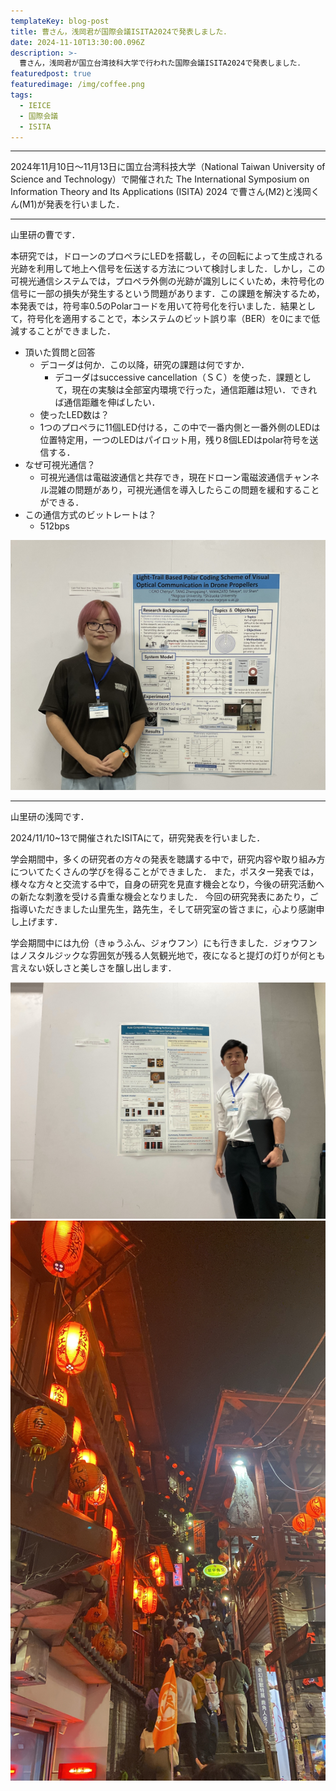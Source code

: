 ```yaml
---
templateKey: blog-post
title: 曹さん，浅岡君が国際会議ISITA2024で発表しました．
date: 2024-11-10T13:30:00.096Z
description: >-
  曹さん，浅岡君が国立台湾技科大学で行われた国際会議ISITA2024で発表しました．
featuredpost: true
featuredimage: /img/coffee.png
tags:
  - IEICE
  - 国際会議
  - ISITA
---
```

 
---
 
2024年11月10日〜11月13日に国立台湾科技大学（National Taiwan University of Science and Technology）で開催された The International Symposium on Information Theory and Its Applications (ISITA) 2024 で曹さん(M2)と浅岡くん(M1)が発表を行いました．

---
 
山里研の曹です．

本研究では，ドローンのプロペラにLEDを搭載し，その回転によって生成される光跡を利用して地上へ信号を伝送する方法について検討しました．しかし，この可視光通信システムでは，プロペラ外側の光跡が識別しにくいため，未符号化の信号に一部の損失が発生するという問題があります．この課題を解決するため，本発表では，符号率0.5のPolarコードを用いて符号化を行いました．結果として，符号化を適用することで，本システムのビット誤り率（BER）を0にまで低減することができました．

- 頂いた質問と回答
  - デコーダは何か．この以降，研究の課題は何ですか．
    - デコーダはsuccessive cancellation（ＳＣ）を使った．課題として，現在の実験は全部室内環境で行った，通信距離は短い．できれば通信距離を伸ばしたい．
  -  使ったLED数は？
    - 1つのプロペラに11個LED付ける，この中で一番内側と一番外側のLEDは位置特定用，一つのLEDはパイロット用，残り8個LEDはpolar符号を送信する．
- なぜ可視光通信？
  - 可視光通信は電磁波通信と共存でき，現在ドローン電磁波通信チャンネル混雑の問題があり，可視光通信を導入したらこの問題を緩和することができる．
- この通信方式のビットレートは？
  - 512bps

![ISITA2024](./20241105-ISITA-1.jpeg)
 
---

山里研の浅岡です．

2024/11/10~13で開催されたISITAにて，研究発表を行いました．

学会期間中，多くの研究者の方々の発表を聴講する中で，研究内容や取り組み方についてたくさんの学びを得ることができました．
また，ポスター発表では，様々な方々と交流する中で，自身の研究を見直す機会となり，今後の研究活動への新たな刺激を受ける貴重な機会となりました．
今回の研究発表にあたり，ご指導いただきました山里先生，路先生，そして研究室の皆さまに，心より感謝申し上げます．

学会期間中には九份（きゅうふん、ジォウフン）にも行きました．ジォウフンはノスタルジックな雰囲気が残る人気観光地で，夜になると提灯の灯りが何とも言えない妖しさと美しさを醸し出します．


![ISITA2024](./20241105-ISITA-2.jpeg)
![ISITA2024](./20241105-ISITA-3.jpeg)